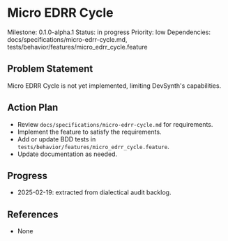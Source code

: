 # Micro EDRR Cycle
Milestone: 0.1.0-alpha.1
Status: in progress
Priority: low
Dependencies: docs/specifications/micro-edrr-cycle.md, tests/behavior/features/micro_edrr_cycle.feature

## Problem Statement
Micro EDRR Cycle is not yet implemented, limiting DevSynth's capabilities.


## Action Plan
- Review `docs/specifications/micro-edrr-cycle.md` for requirements.
- Implement the feature to satisfy the requirements.
- Add or update BDD tests in `tests/behavior/features/micro_edrr_cycle.feature`.
- Update documentation as needed.

## Progress
- 2025-02-19: extracted from dialectical audit backlog.

## References
- None
